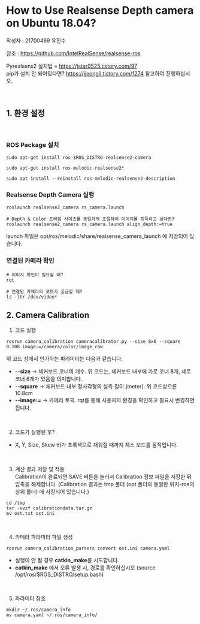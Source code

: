 # How to Use Realsense Depth camera on Ubuntu 18.04?

작성자 : 21700469 유진수

참조 : https://github.com/IntelRealSense/realsense-ros

Pyrealsens2 설치법 = https://jstar0525.tistory.com/97 <br>
pip가 설치 안 되어있다면? https://jjeongil.tistory.com/1274 참고하여 진행하십시오.


<br>

## 1. 환경 설정

<br> 

### ROS Package 설치
```
sudo apt-get install ros-$ROS_DISTRO-realsense2-camera

sudo apt-get install ros-melodic-realsense2*

sudo apt install --reinstall ros-melodic-realsense2-description
```

### Realsense Depth Camera 실행
```
roslaunch realsense2_camera rs_camera.launch

# Depth & Color 프레임 사이즈를 동일하게 조절하여 이미지를 취득하고 싶다면?
roslaunch realsense2_camera rs_camera.launch align_depth:=true
```
launch 파일은 opt/ros/melodic/share/realsense_camera_launch 에 저장되어 있습니다.


### 연결된 카메라 확인
```
# 이미지 확인이 필요할 때?
rqt

# 연결된 카메라의 포트가 궁금할 때?
ls -ltr /dev/video*
```

## 2. Camera Calibration

1. 코드 실행
```
rosrun camera_calibration cameracalibrator.py --size 8x6 --square 0.108 image:=/camera/color/image_raw
```

위 코드 상에서 인가하는 파라미터는 다음과 같습니다.
- **--size**     -> 체커보드 코너의 개수. 위 코드는, 체커보드 내부에 가로 코너 8개, 세로 코너 6개가 있음을 의미합니다.
- **--square**   -> 체커보드 내부 정사각형의 실측 길이 (meter). 위 코드상으론 10.8cm
- **--image:=**  -> 카메라 토픽. rqt를 통해 사용자의 환경을 확인하고 필요시 변경하면 됩니다.

<br>

2. 코드가 실행된 후? 
- X, Y, Size, Skew 바가 초록색으로 채워질 때까지 체스 보드를 움직입니다.

<br>

3. 계산 결과 저장 및 적용 \
Calibration이 완료되면 SAVE 버튼을 눌러서 Calibration 정보 파일을 저장한 뒤 압축을 해제합니다.
(Calibration 결과는 tmp 폴더 (opt 폴더와 동일한 위치-ros의 상위 폴더) 에 저장되어 있습니다.)
```
cd /tmp
tar -xvzf calibrationdata.tar.gz
mv ost.txt ost.ini
```

<br>

4. 카메라 파라미터 파일 생성
```
rosrun camera_calibration_parsers convert ost.ini camera.yaml
```
- 실행이 안 될 경우 **catkin_make**를 시도합니다.
- **catkin_make** 에서 오류 발생 시, 경로를 확인하십시오 (source /opt/ros/$ROS_DISTRO/setup.bash)

<br>

5. 파라미터 참조
```
mkdir ~/.ros/camera_info
mv camera.yaml ~/.ros/camera_info/
```

